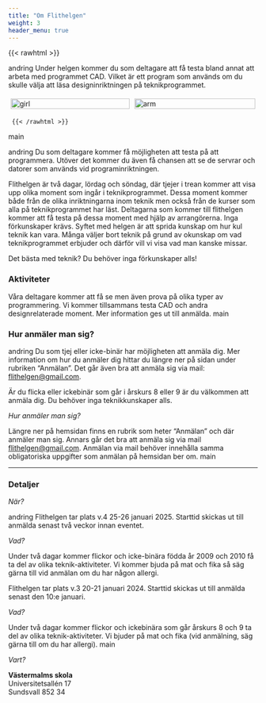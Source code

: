 ```yaml
---
title: "Om Flithelgen"
weight: 3
header_menu: true
---
```


{{< rawhtml >}}


<style>
    .row {
  display: flex;
}

/* Create three equal columns that sits next to each other */
.column {
  flex: 50%;
  padding: 5px;
}
    </style>




andring
Under helgen kommer du som deltagare att få testa bland annat att arbeta med programmet CAD.  Vilket är ett program som används om du skulle välja att läsa designinriktningen på teknikprogrammet.

<div class="row">
  <div class="column">
    <img src="images/rita.jpg" alt="girl" style="width:100%">
  </div>
  <div class="column">
    <img src="images/robot2.PNG" alt="arm" style="width:100%">
  </div>
  </div>
  
     {{< /rawhtml >}}
 main


 andring
Du som deltagare kommer få möjligheten att testa på att programmera. Utöver det kommer du även få chansen att se de servrar och datorer som används vid programinriktningen.

Flithelgen är två dagar, lördag och söndag, där tjejer i trean kommer att visa upp olika moment som ingår i teknikprogrammet. Dessa moment kommer både från de olika inriktningarna inom teknik men också från de kurser som alla på teknikprogrammet har läst. Deltagarna som kommer till flithelgen kommer att få testa på dessa moment med hjälp av arrangörerna. Inga förkunskaper krävs. Syftet med helgen är att sprida kunskap om hur kul teknik kan vara. Många väljer bort teknik på grund av okunskap om vad teknikprogrammet erbjuder och därför vill vi visa vad man kanske missar. 

Det bästa med teknik? Du behöver inga förkunskaper alls! 

### Aktiviteter
Våra deltagare kommer att få se men även prova på olika typer av programmering. Vi kommer tillsammans testa CAD och andra designrelaterade moment. Mer information ges ut till anmälda.
main

### Hur anmäler man sig?

andring
Du som tjej eller icke-binär har möjligheten att anmäla dig. 
Mer information om hur du anmäler dig hittar du längre ner på sidan under rubriken 
“Anmälan”. Det går även bra att anmäla sig via mail: flithelgen@gmail.com. 

Är du flicka eller ickebinär som går i årskurs 8 eller 9 är du välkommen att anmäla dig. Du behöver inga teknikkunskaper alls.

*Hur anmäler man sig?*

Längre ner på hemsidan finns en rubrik som heter “Anmälan” och där anmäler man sig. Annars går det bra att anmäla sig via mail flithelgen@gmail.com. Anmälan via mail behöver innehålla samma obligatoriska uppgifter som anmälan på hemsidan ber om.
main

----

### Detaljer
*När?*

andring
Flithelgen tar plats v.4 25-26 januari 2025. Starttid skickas ut till anmälda senast två veckor innan eventet.

*Vad?*

Under två dagar kommer flickor och icke-binära födda år 2009 och 2010 få ta del av olika teknik-aktiviteter. Vi kommer bjuda på mat och fika så säg gärna till vid anmälan om du har någon allergi.

Flithelgen tar plats v.3 20-21 januari 2024. Starttid skickas ut till anmälda senast den 10:e januari.

*Vad?*

Under två dagar kommer flickor och ickebinära som går årskurs 8 och 9 ta del av olika teknik-aktiviteter. Vi bjuder på mat och fika (vid anmälning, säg gärna till om du har allergi).
 main

*Vart?*

**Västermalms skola**
<br>
Universitetsallén 17
<br>
Sundsvall 852 34 

